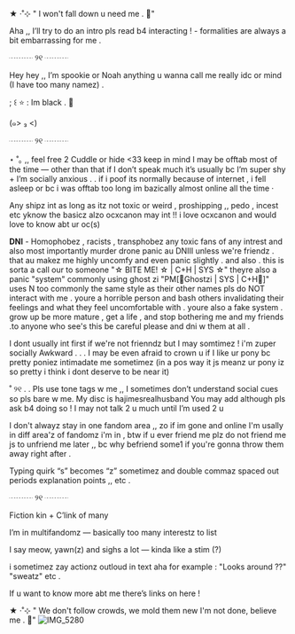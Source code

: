 ★ ‧˚⊹ " I won't fall down u need me . 💛"


Aha ,, I’ll try to do an intro pls read b4 interacting ! - formalities are always a bit embarrassing for me .

┈┈┈ ୨୧ ┈┈┈


Hey hey ,, I’m spookie or Noah anything u wanna call me really idc or mind (I have too many namez) .

; ꒰ ⭐️ : Im black  . 🪼

(๑> ₃ <)

┈┈┈ ୨୧ ┈┈┈

⋆ ˚｡ ,, feel free 2 Cuddle or hide <33 keep in mind I may be offtab most of the time — other than that if I don’t speak much it’s usually bc I’m super shy + I’m socially anxious . . if i poof its normally because of internet , i fell asleep or bc i was offtab too long im bazically almost online all the time 
‧

Any shipz int as long as itz not toxic or weird , proshipping ,, pedo , incest etc yknow the basicz alzo ocxcanon may int !! i love ocxcanon and would love to know abt ur oc(s)


**DNI** - Homophobez , racists , transphobez any toxic fans of any intrest and also most importantly murder drone panic au DNIII unless we're friendz . that au makez me highly uncomfy and even panic slightly .  and also . this is sorta a call our to someone "☆ BITE ME! ☆ | C+H | SYS ☆" theyre also a panic "system" commonly using ghost zi "PM[🖤Ghostzi | SYS | C+H💜]" uses N too commonly the same style as their other names pls do NOT interact with me . youre a horrible person and bash others invalidating their feelings and what they feel uncomfortable with . youre also a fake system . grow up be more mature , get a life , and stop bothering me and my friends .to anyone who see's this be careful please and dni w them at all . 


I dont usually int first if we're not frienndz but I may somtimez ! i'm zuper socially  Awkward   . . .  I may be even afraid to crown u if I like ur pony bc pretty poniez intimadate me sometimez (in a pos way it js meanz ur pony iz so pretty i think i dont deserve to be near it)


˚ ୨୧ . . Pls use tone tags w me ,, I sometimes don’t understand social cues so pls bare w me. 
My disc is hajimesrealhusband You may add although pls ask b4 doing so ! I may not talk 2 u much until I’m used 2 u


I don't alwayz stay in one fandom area ,, zo if im gone and online I'm usally in diff area'z of fandomz i'm in , btw if u ever friend me plz do not friend me js to unfriend me later ,, bc why befriend some1 if you're gonna throw them away right after  .



Typing quirk “s” becomes “z” sometimez and double commaz spaced out periods explanation points ,,   etc .

┈┈┈ ୨୧ ┈┈┈


Fiction kin + C’link of many

I’m in multifandomz — basically too many interestz to list


I say meow, yawn(z) and sighs a lot — kinda like a stim (?)

i sometimez zay actionz outloud in text aha for example : "Looks around ??" "sweatz" etc . 

If u want to know more abt me there’s links on here !



★ ‧˚⊹ " We don't follow crowds, we mold them new
I'm not done, believe me . 🦴"
![IMG_5280](https://github.com/user-attachments/assets/ae85eab9-5746-42cd-ac8f-accb7861ff4f)
